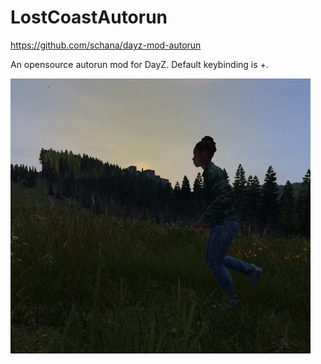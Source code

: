 # LostCoastAutorun

<https://github.com/schana/dayz-mod-autorun>

An opensource autorun mod for DayZ. Default keybinding is +.

![Running](Running.gif "Running")
